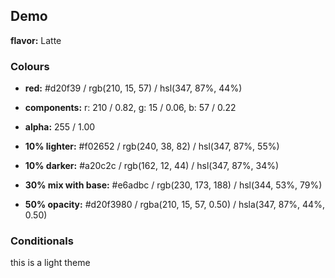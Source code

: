 ## Demo

**flavor:** Latte

### Colours

- **red:**                #d20f39 / rgb(210, 15, 57) / hsl(347, 87%, 44%)
- **components:**         r: 210 / 0.82, g: 15 / 0.06, b: 57 / 0.22
- **alpha:**              255 / 1.00
- **10% lighter:**        #f02652 / rgb(240, 38, 82) / hsl(347, 87%, 55%)
- **10% darker:**         #a20c2c / rgb(162, 12, 44) / hsl(347, 87%, 34%)

- **30% mix with base:**  #e6adbc / rgb(230, 173, 188) / hsl(344, 53%, 79%)

- **50% opacity:**        #d20f3980 / rgba(210, 15, 57, 0.50) / hsla(347, 87%, 44%, 0.50)

### Conditionals

this is a light theme